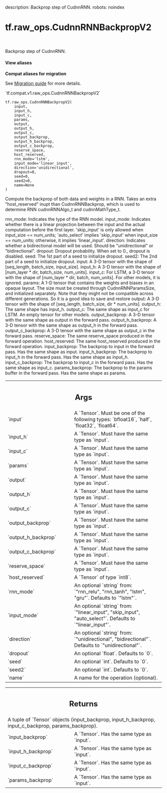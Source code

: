 description: Backprop step of CudnnRNN.
robots: noindex

# tf.raw_ops.CudnnRNNBackpropV2

<!-- Insert buttons and diff -->

<table class="tfo-notebook-buttons tfo-api nocontent" align="left">

</table>



Backprop step of CudnnRNN.


<section class="expandable">
  <h4 class="showalways">View aliases</h4>
  <p>
<b>Compat aliases for migration</b>
<p>See
<a href="https://www.tensorflow.org/guide/migrate">Migration guide</a> for
more details.</p>
<p>`tf.compat.v1.raw_ops.CudnnRNNBackpropV2`</p>
</p>
</section>

<pre class="devsite-click-to-copy prettyprint lang-py tfo-signature-link">
<code>tf.raw_ops.CudnnRNNBackpropV2(
    input,
    input_h,
    input_c,
    params,
    output,
    output_h,
    output_c,
    output_backprop,
    output_h_backprop,
    output_c_backprop,
    reserve_space,
    host_reserved,
    rnn_mode=&#x27;lstm&#x27;,
    input_mode=&#x27;linear_input&#x27;,
    direction=&#x27;unidirectional&#x27;,
    dropout=0,
    seed=0,
    seed2=0,
    name=None
)
</code></pre>



<!-- Placeholder for "Used in" -->

Compute the backprop of both data and weights in a RNN. Takes an extra
    "host_reserved" inupt than CudnnRNNBackprop, which is used to determine RNN
    cudnnRNNAlgo_t and cudnnMathType_t.

rnn_mode: Indicates the type of the RNN model.
input_mode: Indicates whether there is a linear projection between the input and
    the actual computation before the first layer. 'skip_input' is only allowed
    when input_size == num_units; 'auto_select' implies 'skip_input' when
    input_size == num_units; otherwise, it implies 'linear_input'.
direction: Indicates whether a bidirectional model will be used. Should be
  "unidirectional" or "bidirectional".
dropout: Dropout probability. When set to 0., dropout is disabled.
seed: The 1st part of a seed to initialize dropout.
seed2: The 2nd part of a seed to initialize dropout.
input: A 3-D tensor with the shape of [seq_length, batch_size, input_size].
input_h: A 3-D tensor with the shape of [num_layer * dir, batch_size,
    num_units].
input_c: For LSTM, a 3-D tensor with the shape of
    [num_layer * dir, batch, num_units]. For other models, it is ignored.
params: A 1-D tensor that contains the weights and biases in an opaque layout.
    The size must be created through CudnnRNNParamsSize, and initialized
    separately. Note that they might not be compatible across different
    generations. So it is a good idea to save and restore
output: A 3-D tensor with the shape of [seq_length, batch_size,
    dir * num_units].
output_h: The same shape has input_h.
output_c: The same shape as input_c for LSTM. An empty tensor for other models.
output_backprop: A 3-D tensor with the same shape as output in the forward pass.
output_h_backprop: A 3-D tensor with the same shape as output_h in the forward
    pass.
output_c_backprop: A 3-D tensor with the same shape as output_c in the forward
    pass.
reserve_space: The same reserve_space produced in the forward operation.
host_reserved: The same host_reserved produced in the forward operation.
input_backprop: The backprop to input in the forward pass. Has the same shape
    as input.
input_h_backprop: The backprop to input_h in the forward pass. Has the same
    shape as input_h.
input_c_backprop: The backprop to input_c in the forward pass. Has the same
    shape as input_c.
params_backprop: The backprop to the params buffer in the forward pass. Has the
    same shape as params.

<!-- Tabular view -->
 <table class="responsive fixed orange">
<colgroup><col width="214px"><col></colgroup>
<tr><th colspan="2"><h2 class="add-link">Args</h2></th></tr>

<tr>
<td>
`input`<a id="input"></a>
</td>
<td>
A `Tensor`. Must be one of the following types: `bfloat16`, `half`, `float32`, `float64`.
</td>
</tr><tr>
<td>
`input_h`<a id="input_h"></a>
</td>
<td>
A `Tensor`. Must have the same type as `input`.
</td>
</tr><tr>
<td>
`input_c`<a id="input_c"></a>
</td>
<td>
A `Tensor`. Must have the same type as `input`.
</td>
</tr><tr>
<td>
`params`<a id="params"></a>
</td>
<td>
A `Tensor`. Must have the same type as `input`.
</td>
</tr><tr>
<td>
`output`<a id="output"></a>
</td>
<td>
A `Tensor`. Must have the same type as `input`.
</td>
</tr><tr>
<td>
`output_h`<a id="output_h"></a>
</td>
<td>
A `Tensor`. Must have the same type as `input`.
</td>
</tr><tr>
<td>
`output_c`<a id="output_c"></a>
</td>
<td>
A `Tensor`. Must have the same type as `input`.
</td>
</tr><tr>
<td>
`output_backprop`<a id="output_backprop"></a>
</td>
<td>
A `Tensor`. Must have the same type as `input`.
</td>
</tr><tr>
<td>
`output_h_backprop`<a id="output_h_backprop"></a>
</td>
<td>
A `Tensor`. Must have the same type as `input`.
</td>
</tr><tr>
<td>
`output_c_backprop`<a id="output_c_backprop"></a>
</td>
<td>
A `Tensor`. Must have the same type as `input`.
</td>
</tr><tr>
<td>
`reserve_space`<a id="reserve_space"></a>
</td>
<td>
A `Tensor`. Must have the same type as `input`.
</td>
</tr><tr>
<td>
`host_reserved`<a id="host_reserved"></a>
</td>
<td>
A `Tensor` of type `int8`.
</td>
</tr><tr>
<td>
`rnn_mode`<a id="rnn_mode"></a>
</td>
<td>
An optional `string` from: `"rnn_relu", "rnn_tanh", "lstm", "gru"`. Defaults to `"lstm"`.
</td>
</tr><tr>
<td>
`input_mode`<a id="input_mode"></a>
</td>
<td>
An optional `string` from: `"linear_input", "skip_input", "auto_select"`. Defaults to `"linear_input"`.
</td>
</tr><tr>
<td>
`direction`<a id="direction"></a>
</td>
<td>
An optional `string` from: `"unidirectional", "bidirectional"`. Defaults to `"unidirectional"`.
</td>
</tr><tr>
<td>
`dropout`<a id="dropout"></a>
</td>
<td>
An optional `float`. Defaults to `0`.
</td>
</tr><tr>
<td>
`seed`<a id="seed"></a>
</td>
<td>
An optional `int`. Defaults to `0`.
</td>
</tr><tr>
<td>
`seed2`<a id="seed2"></a>
</td>
<td>
An optional `int`. Defaults to `0`.
</td>
</tr><tr>
<td>
`name`<a id="name"></a>
</td>
<td>
A name for the operation (optional).
</td>
</tr>
</table>



<!-- Tabular view -->
 <table class="responsive fixed orange">
<colgroup><col width="214px"><col></colgroup>
<tr><th colspan="2"><h2 class="add-link">Returns</h2></th></tr>
<tr class="alt">
<td colspan="2">
A tuple of `Tensor` objects (input_backprop, input_h_backprop, input_c_backprop, params_backprop).
</td>
</tr>
<tr>
<td>
`input_backprop`<a id="input_backprop"></a>
</td>
<td>
A `Tensor`. Has the same type as `input`.
</td>
</tr><tr>
<td>
`input_h_backprop`<a id="input_h_backprop"></a>
</td>
<td>
A `Tensor`. Has the same type as `input`.
</td>
</tr><tr>
<td>
`input_c_backprop`<a id="input_c_backprop"></a>
</td>
<td>
A `Tensor`. Has the same type as `input`.
</td>
</tr><tr>
<td>
`params_backprop`<a id="params_backprop"></a>
</td>
<td>
A `Tensor`. Has the same type as `input`.
</td>
</tr>
</table>

